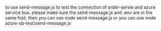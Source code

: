 to use send-message.js to test the connection of order-servie and azure service bus.
please make sure the send-message.js and .env are in the same fold,
then you can use node send-message.js
or you can use
node azure-sb-test/send-message.js